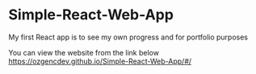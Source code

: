 # Simple-React-Web-App
My first React app is to see my own progress and for portfolio purposes

You can view the website from the link below <br>
https://ozgencdev.github.io/Simple-React-Web-App/#/
